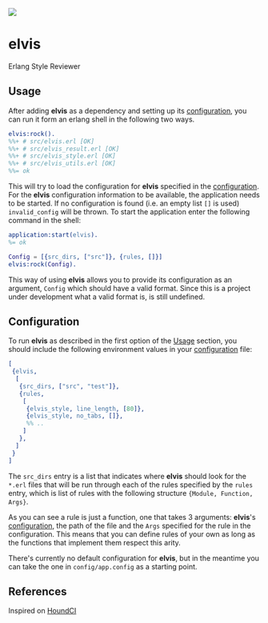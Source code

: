 ![](http://www.reactiongifs.com/wp-content/uploads/2013/01/elvis-dance.gif)

# elvis

Erlang Style Reviewer

## Usage

After adding **elvis** as a dependency and setting up its [configuration](#configutation), you can run it
form an erlang shell in the following two ways.

```erlang
elvis:rock().
%%+ # src/elvis.erl [OK]
%%+ # src/elvis_result.erl [OK]
%%+ # src/elvis_style.erl [OK]
%%+ # src/elvis_utils.erl [OK]
%%= ok
```

This will try to load the configuration for **elvis** specified in the [configuration](http://www.erlang.org/doc/man/config.html).
For the **elvis** configuration information to be available, the application needs to be started. If no configuration is found
(i.e. an empty list `[]` is used) `invalid_config` will be thrown. To start the application enter the following command in the shell:

```erlang
application:start(elvis).
%= ok
```

```erlang
Config = [{src_dirs, ["src"]}, {rules, []}]
elvis:rock(Config).
```

This way of using **elvis** allows you to provide its configuration as an argument, `Config` which should have
a valid format. Since this is a project under development what a valid format is, is still undefined.

## Configuration

To run **elvis** as described in the first option of the [Usage](#usage) section, you should include the following
environment values in your [configuration](http://www.erlang.org/doc/man/config.html) file:

```erlang
[
 {elvis,
  [
   {src_dirs, ["src", "test"]},
   {rules,
    [
     {elvis_style, line_length, [80]},
     {elvis_style, no_tabs, []},
     %% ..
    ]
   },
  ]
 }
]
```

The `src_dirs` entry is a list that indicates where **elvis** should look for the `*.erl` files that will be run through
each of the rules specified by the `rules` entry, which is list of rules with the following structure `{Module, Function, Args}`.

As you can see a rule is just a function, one that takes 3 arguments: **elvis**'s [configuration](#configuration), the path of the file and the
`Args` specified for the rule in the configuration. This means that you can define rules of your own as long as the functions
that implement them respect this arity.

There's currently no default configuration for **elvis**, but in the meantime you can take the one in `config/app.config`
as a starting point.

## References

Inspired on [HoundCI][houndci]

  [houndci]: https://houndci.com/
